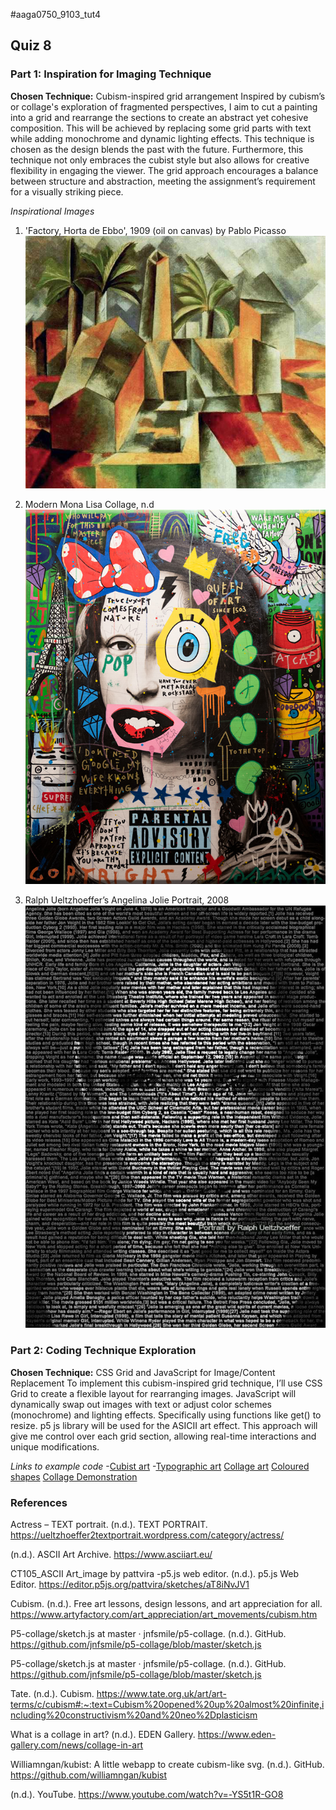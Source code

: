 #aaga0750_9103_tut4

## Quiz 8
### Part 1: Inspiration for Imaging Technique
**Chosen Technique:** Cubism-inspired grid arrangement
Inspired by cubism’s or collage's exploration of fragmented perspectives, I aim to cut a painting into a grid and rearrange the sections to create an abstract yet cohesive composition. This will be achieved by replacing some grid parts with text while adding monochrome and dynamic lighting effects. This technique is chosen as the design blends the past with the future. Furthermore, this technique not only embraces the cubist style but also allows for creative flexibility in engaging the viewer. The grid approach encourages a balance between structure and abstraction, meeting the assignment’s requirement for a visually striking piece.

_Inspirational Images_
1. 'Factory, Horta de Ebbo', 1909 (oil on canvas) by Pablo Picasso
![An image of Factor, Horta de Ebbo](assets/picasso_cubism.jpg)

2. Modern Mona Lisa Collage, n.d
![A collage of the modern Mona Lisa](assets/monalisa.jpg)

3. Ralph Ueltzhoeffer’s Angelina Jolie Portrait, 2008
![Typographic art of Angelina Jolie](assets/typeart.png)

### Part 2: Coding Technique Exploration
**Chosen Technique:** CSS Grid and JavaScript for Image/Content Replacement To implement this cubism-inspired grid technique, I’ll use CSS Grid to create a flexible layout for rearranging images. JavaScript will dynamically swap out images with text or adjust color schemes (monochrome) and lighting effects. Specifically using functions like get() to resize. p5 js library will be used for the ASICII art effect. This approach will give me control over each grid section, allowing real-time interactions and unique modifications.

_Links to example code_
-[Cubist art](https://github.com/williamngan/kubist)
    -[Typographic art](https://editor.p5js.org/pattvira/sketches/aT8iNvJV1)
[Collage art](https://github.com/jnfsmile/p5-collage/blob/master/sketch.js)
[Coloured shapes](https://p5js.org/examples/shapes-and-color-color/)
[Collage Demonstration](https://www.youtube.com/watch?v=-YS5t1R-GO8)

### References
Actress – TEXT portrait. (n.d.). TEXT PORTRAIT. https://ueltzhoeffer2textportrait.wordpress.com/category/actress/

(n.d.). ASCII Art Archive. https://www.asciiart.eu/

CT105_ASCII Art_image by pattvira -p5.js web editor. (n.d.). p5.js Web Editor. https://editor.p5js.org/pattvira/sketches/aT8iNvJV1

Cubism. (n.d.). Free art lessons, design lessons, and art appreciation for all. https://www.artyfactory.com/art_appreciation/art_movements/cubism.htm

P5-collage/sketch.js at master · jnfsmile/p5-collage. (n.d.). GitHub. https://github.com/jnfsmile/p5-collage/blob/master/sketch.js

P5-collage/sketch.js at master · jnfsmile/p5-collage. (n.d.). GitHub. https://github.com/jnfsmile/p5-collage/blob/master/sketch.js

Tate. (n.d.). Cubism. https://www.tate.org.uk/art/art-terms/c/cubism#:~:text=Cubism%20opened%20up%20almost%20infinite,including%20constructivism%20and%20neo%2Dplasticism

What is a collage in art? (n.d.). EDEN Gallery. https://www.eden-gallery.com/news/collage-in-art

Williamngan/kubist: A little webapp to create cubism-like svg. (n.d.). GitHub. https://github.com/williamngan/kubist

(n.d.). YouTube. https://www.youtube.com/watch?v=-YS5t1R-GO8

